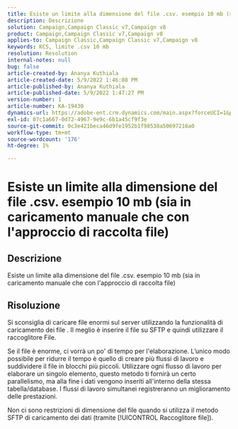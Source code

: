 ```yaml
---
title: Esiste un limite alla dimensione del file .csv. esempio 10 mb (sia in caricamento manuale che con l'approccio di raccolta file)
description: Descrizione
solution: Campaign,Campaign Classic v7,Campaign v8
product: Campaign,Campaign Classic v7,Campaign v8
applies-to: Campaign Classic,Campaign Classic v7,Campaign v8
keywords: KCS, limite .csv 10 mb
resolution: Resolution
internal-notes: null
bug: false
article-created-by: Ananya Kuthiala
article-created-date: 5/9/2022 1:46:08 PM
article-published-by: Ananya Kuthiala
article-published-date: 5/9/2022 1:47:27 PM
version-number: 1
article-number: KA-19430
dynamics-url: https://adobe-ent.crm.dynamics.com/main.aspx?forceUCI=1&pagetype=entityrecord&etn=knowledgearticle&id=74664e5e-9ecf-ec11-a7b5-0022480a8e40
exl-id: 07c1a667-0d72-4967-9e9c-6b1a45cf9f3e
source-git-commit: 0c3e421beca46d9fe1952b1f98538a50697216a0
workflow-type: tm+mt
source-wordcount: '176'
ht-degree: 1%

---
```


# Esiste un limite alla dimensione del file .csv. esempio 10 mb (sia in caricamento manuale che con l&#39;approccio di raccolta file)

## Descrizione

Esiste un limite alla dimensione del file .csv. esempio 10 mb (sia in caricamento manuale che con l&#39;approccio di raccolta file)

## Risoluzione


Si sconsiglia di caricare file enormi sul server utilizzando la funzionalità di caricamento dei file . Il meglio è inserire il file su SFTP e quindi utilizzare il raccoglitore File.

Se il file è enorme, ci vorrà un po&#39; di tempo per l&#39;elaborazione. L’unico modo possibile per ridurre il tempo è quello di creare più flussi di lavoro e suddividere il file in blocchi più piccoli. Utilizzare ogni flusso di lavoro per elaborare un singolo elemento, questo metodo ti fornirà un certo parallelismo, ma alla fine i dati vengono inseriti all&#39;interno della stessa tabella/database. I flussi di lavoro simultanei registreranno un miglioramento delle prestazioni.

Non ci sono restrizioni di dimensione del file quando si utilizza il metodo SFTP di caricamento dei dati (tramite [!UICONTROL Raccoglitore file]).
